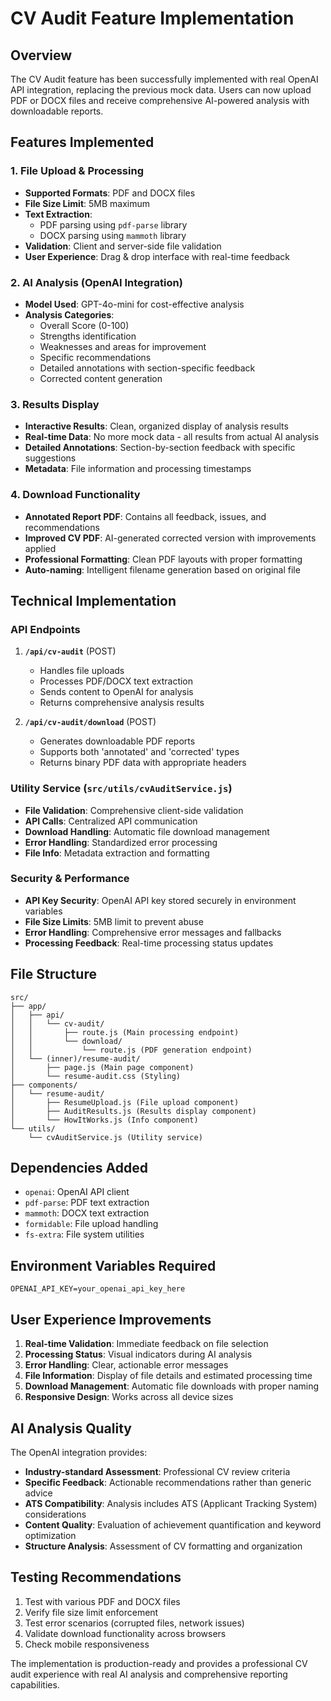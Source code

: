 # CV Audit Feature Implementation

## Overview
The CV Audit feature has been successfully implemented with real OpenAI API integration, replacing the previous mock data. Users can now upload PDF or DOCX files and receive comprehensive AI-powered analysis with downloadable reports.

## Features Implemented

### 1. File Upload & Processing
- **Supported Formats**: PDF and DOCX files
- **File Size Limit**: 5MB maximum
- **Text Extraction**: 
  - PDF parsing using `pdf-parse` library
  - DOCX parsing using `mammoth` library
- **Validation**: Client and server-side file validation
- **User Experience**: Drag & drop interface with real-time feedback

### 2. AI Analysis (OpenAI Integration)
- **Model Used**: GPT-4o-mini for cost-effective analysis
- **Analysis Categories**:
  - Overall Score (0-100)
  - Strengths identification
  - Weaknesses and areas for improvement
  - Specific recommendations
  - Detailed annotations with section-specific feedback
  - Corrected content generation

### 3. Results Display
- **Interactive Results**: Clean, organized display of analysis results
- **Real-time Data**: No more mock data - all results from actual AI analysis
- **Detailed Annotations**: Section-by-section feedback with specific suggestions
- **Metadata**: File information and processing timestamps

### 4. Download Functionality
- **Annotated Report PDF**: Contains all feedback, issues, and recommendations
- **Improved CV PDF**: AI-generated corrected version with improvements applied
- **Professional Formatting**: Clean PDF layouts with proper formatting
- **Auto-naming**: Intelligent filename generation based on original file

## Technical Implementation

### API Endpoints
1. **`/api/cv-audit`** (POST)
   - Handles file uploads
   - Processes PDF/DOCX text extraction
   - Sends content to OpenAI for analysis
   - Returns comprehensive analysis results

2. **`/api/cv-audit/download`** (POST)
   - Generates downloadable PDF reports
   - Supports both 'annotated' and 'corrected' types
   - Returns binary PDF data with appropriate headers

### Utility Service (`src/utils/cvAuditService.js`)
- **File Validation**: Comprehensive client-side validation
- **API Calls**: Centralized API communication
- **Download Handling**: Automatic file download management
- **Error Handling**: Standardized error processing
- **File Info**: Metadata extraction and formatting

### Security & Performance
- **API Key Security**: OpenAI API key stored securely in environment variables
- **File Size Limits**: 5MB limit to prevent abuse
- **Error Handling**: Comprehensive error messages and fallbacks
- **Processing Feedback**: Real-time processing status updates

## File Structure
```
src/
├── app/
│   ├── api/
│   │   └── cv-audit/
│   │       ├── route.js (Main processing endpoint)
│   │       └── download/
│   │           └── route.js (PDF generation endpoint)
│   └── (inner)/resume-audit/
│       ├── page.js (Main page component)
│       └── resume-audit.css (Styling)
├── components/
│   └── resume-audit/
│       ├── ResumeUpload.js (File upload component)
│       ├── AuditResults.js (Results display component)
│       └── HowItWorks.js (Info component)
└── utils/
    └── cvAuditService.js (Utility service)
```

## Dependencies Added
- `openai`: OpenAI API client
- `pdf-parse`: PDF text extraction
- `mammoth`: DOCX text extraction
- `formidable`: File upload handling
- `fs-extra`: File system utilities

## Environment Variables Required
```
OPENAI_API_KEY=your_openai_api_key_here
```

## User Experience Improvements
1. **Real-time Validation**: Immediate feedback on file selection
2. **Processing Status**: Visual indicators during AI analysis
3. **Error Handling**: Clear, actionable error messages
4. **File Information**: Display of file details and estimated processing time
5. **Download Management**: Automatic file downloads with proper naming
6. **Responsive Design**: Works across all device sizes

## AI Analysis Quality
The OpenAI integration provides:
- **Industry-standard Assessment**: Professional CV review criteria
- **Specific Feedback**: Actionable recommendations rather than generic advice
- **ATS Compatibility**: Analysis includes ATS (Applicant Tracking System) considerations
- **Content Quality**: Evaluation of achievement quantification and keyword optimization
- **Structure Analysis**: Assessment of CV formatting and organization

## Testing Recommendations
1. Test with various PDF and DOCX files
2. Verify file size limit enforcement
3. Test error scenarios (corrupted files, network issues)
4. Validate download functionality across browsers
5. Check mobile responsiveness

The implementation is production-ready and provides a professional CV audit experience with real AI analysis and comprehensive reporting capabilities. 